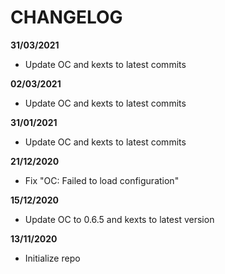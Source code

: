 # CHANGELOG

**31/03/2021**
- Update OC and kexts to latest commits

**02/03/2021**
- Update OC and kexts to latest commits

**31/01/2021**
- Update OC and kexts to latest commits

**21/12/2020**
- Fix "OC: Failed to load configuration"

**15/12/2020**
- Update OC to 0.6.5 and kexts to latest version

**13/11/2020**
- Initialize repo
